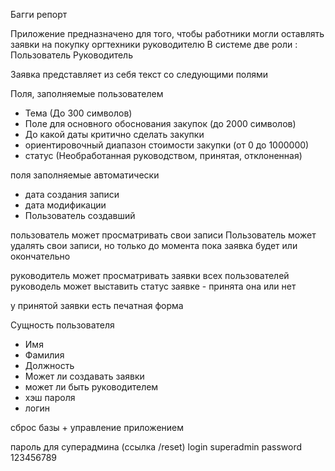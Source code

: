 Багги репорт

Приложение предназначено для того, чтобы работники могли оставлять заявки на покупку оргтехники руководителю
В системе две роли :
Пользователь
Руководитель

Заявка представляет из себя текст со следующими полями

Поля, заполняемые пользователем
- Тема (До 300 символов)
- Поле для основного обоснования закупок (до 2000 символов)
- До какой даты критично сделать закупки
- ориентировочный диапазон стоимости закупки (от 0 до 1000000)
- статус (Необработанная руководством, принятая, отклоненная)

поля заполняемые автоматически
- дата создания записи
- дата модификации
- Пользователь создавший


пользователь может просматривать свои записи
Пользователь может удалять свои записи, но только до момента пока заявка будет или окончательно 

руководитель может просматривать заявки всех пользователей
руководель может выставить статус заявке - принята она или нет

у принятой заявки есть печатная форма


Сущность пользователя
- Имя
- Фамилия
- Должность
- Может ли создавать заявки
- может ли быть руководителем
- хэш пароля
- логин

сброс базы + управление приложением

пароль для суперадмина (ссылка /reset)
login superadmin
password 123456789

